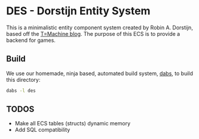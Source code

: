 # DES - Dorstijn Entity System
This is a minimalistic entity component system created by Robin A. Dorstijn, based off the [T=Machine blog](http://t-machine.org). The purpose of this ECS is to provide a backend for games.

## Build
We use our homemade, ninja based, automated build system, [dabs](https://github.com/Drvanon/dabs), to build this directory:
```bash
dabs -l des
```

## TODOS
- Make all ECS tables (structs) dynamic memory
- Add SQL compatibility
